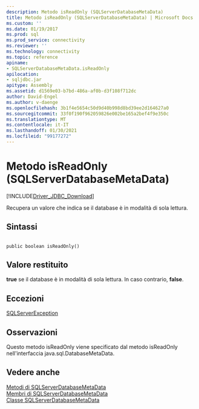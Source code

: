 ```yaml
---
description: Metodo isReadOnly (SQLServerDatabaseMetaData)
title: Metodo isReadOnly (SQLServerDatabaseMetaData) | Microsoft Docs
ms.custom: ''
ms.date: 01/19/2017
ms.prod: sql
ms.prod_service: connectivity
ms.reviewer: ''
ms.technology: connectivity
ms.topic: reference
apiname:
- SQLServerDatabaseMetaData.isReadOnly
apilocation:
- sqljdbc.jar
apitype: Assembly
ms.assetid: d1569e03-b7bd-486a-af0b-d3f108f712dc
author: David-Engel
ms.author: v-daenge
ms.openlocfilehash: 3b1f4e5654c50d9d40b998d8bd39ee2d164627a0
ms.sourcegitcommit: 33f0f190f962059826e002be165a2bef4f9e350c
ms.translationtype: MT
ms.contentlocale: it-IT
ms.lasthandoff: 01/30/2021
ms.locfileid: "99177272"
---
```

# <a name="isreadonly-method-sqlserverdatabasemetadata"></a>Metodo isReadOnly (SQLServerDatabaseMetaData)
[!INCLUDE[Driver_JDBC_Download](../../../includes/driver_jdbc_download.md)]

  Recupera un valore che indica se il database è in modalità di sola lettura.  
  
## <a name="syntax"></a>Sintassi  
  
```  
  
public boolean isReadOnly()  
```  
  
## <a name="return-value"></a>Valore restituito  
 **true** se il database è in modalità di sola lettura. In caso contrario, **false**.  
  
## <a name="exceptions"></a>Eccezioni  
 [SQLServerException](../../../connect/jdbc/reference/sqlserverexception-class.md)  
  
## <a name="remarks"></a>Osservazioni  
 Questo metodo isReadOnly viene specificato dal metodo isReadOnly nell'interfaccia java.sql.DatabaseMetaData.  
  
## <a name="see-also"></a>Vedere anche  
 [Metodi di SQLServerDatabaseMetaData](../../../connect/jdbc/reference/sqlserverdatabasemetadata-methods.md)   
 [Membri di SQLServerDatabaseMetaData](../../../connect/jdbc/reference/sqlserverdatabasemetadata-members.md)   
 [Classe SQLServerDatabaseMetaData](../../../connect/jdbc/reference/sqlserverdatabasemetadata-class.md)  
  
  
